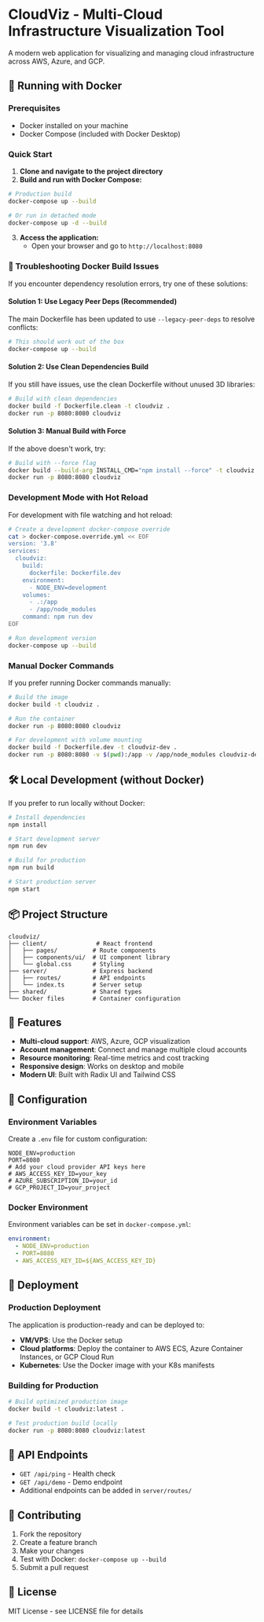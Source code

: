 # CloudViz - Multi-Cloud Infrastructure Visualization Tool

A modern web application for visualizing and managing cloud infrastructure across AWS, Azure, and GCP.

## 🚀 Running with Docker

### Prerequisites

- Docker installed on your machine
- Docker Compose (included with Docker Desktop)

### Quick Start

1. **Clone and navigate to the project directory**
2. **Build and run with Docker Compose:**

```bash
# Production build
docker-compose up --build

# Or run in detached mode
docker-compose up -d --build
```

3. **Access the application:**
   - Open your browser and go to `http://localhost:8080`

### 🔧 Troubleshooting Docker Build Issues

If you encounter dependency resolution errors, try one of these solutions:

#### Solution 1: Use Legacy Peer Deps (Recommended)

The main Dockerfile has been updated to use `--legacy-peer-deps` to resolve conflicts:

```bash
# This should work out of the box
docker-compose up --build
```

#### Solution 2: Use Clean Dependencies Build

If you still have issues, use the clean Dockerfile without unused 3D libraries:

```bash
# Build with clean dependencies
docker build -f Dockerfile.clean -t cloudviz .
docker run -p 8080:8080 cloudviz
```

#### Solution 3: Manual Build with Force

If the above doesn't work, try:

```bash
# Build with --force flag
docker build --build-arg INSTALL_CMD="npm install --force" -t cloudviz .
docker run -p 8080:8080 cloudviz
```

### Development Mode with Hot Reload

For development with file watching and hot reload:

```bash
# Create a development docker-compose override
cat > docker-compose.override.yml << EOF
version: '3.8'
services:
  cloudviz:
    build:
      dockerfile: Dockerfile.dev
    environment:
      - NODE_ENV=development
    volumes:
      - .:/app
      - /app/node_modules
    command: npm run dev
EOF

# Run development version
docker-compose up --build
```

### Manual Docker Commands

If you prefer running Docker commands manually:

```bash
# Build the image
docker build -t cloudviz .

# Run the container
docker run -p 8080:8080 cloudviz

# For development with volume mounting
docker build -f Dockerfile.dev -t cloudviz-dev .
docker run -p 8080:8080 -v $(pwd):/app -v /app/node_modules cloudviz-dev
```

## 🛠 Local Development (without Docker)

If you prefer to run locally without Docker:

```bash
# Install dependencies
npm install

# Start development server
npm run dev

# Build for production
npm run build

# Start production server
npm start
```

## 📦 Project Structure

```
cloudviz/
├── client/              # React frontend
│   ├── pages/          # Route components
│   ├── components/ui/  # UI component library
│   └── global.css      # Styling
├── server/             # Express backend
│   ├── routes/         # API endpoints
│   └── index.ts        # Server setup
├── shared/             # Shared types
└── Docker files        # Container configuration
```

## 🌟 Features

- **Multi-cloud support**: AWS, Azure, GCP visualization
- **Account management**: Connect and manage multiple cloud accounts
- **Resource monitoring**: Real-time metrics and cost tracking
- **Responsive design**: Works on desktop and mobile
- **Modern UI**: Built with Radix UI and Tailwind CSS

## 🔧 Configuration

### Environment Variables

Create a `.env` file for custom configuration:

```env
NODE_ENV=production
PORT=8080
# Add your cloud provider API keys here
# AWS_ACCESS_KEY_ID=your_key
# AZURE_SUBSCRIPTION_ID=your_id
# GCP_PROJECT_ID=your_project
```

### Docker Environment

Environment variables can be set in `docker-compose.yml`:

```yaml
environment:
  - NODE_ENV=production
  - PORT=8080
  - AWS_ACCESS_KEY_ID=${AWS_ACCESS_KEY_ID}
```

## 🚢 Deployment

### Production Deployment

The application is production-ready and can be deployed to:

- **VM/VPS**: Use the Docker setup
- **Cloud platforms**: Deploy the container to AWS ECS, Azure Container Instances, or GCP Cloud Run
- **Kubernetes**: Use the Docker image with your K8s manifests

### Building for Production

```bash
# Build optimized production image
docker build -t cloudviz:latest .

# Test production build locally
docker run -p 8080:8080 cloudviz:latest
```

## 📝 API Endpoints

- `GET /api/ping` - Health check
- `GET /api/demo` - Demo endpoint
- Additional endpoints can be added in `server/routes/`

## 🤝 Contributing

1. Fork the repository
2. Create a feature branch
3. Make your changes
4. Test with Docker: `docker-compose up --build`
5. Submit a pull request

## 📄 License

MIT License - see LICENSE file for details
